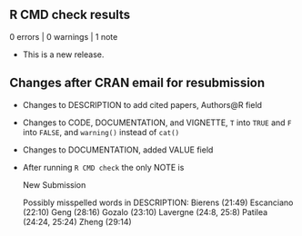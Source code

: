 ## R CMD check results

0 errors | 0 warnings | 1 note

* This is a new release.

## Changes after CRAN email for resubmission

* Changes to DESCRIPTION to add cited papers, Authors@R field

* Changes to CODE, DOCUMENTATION, and VIGNETTE, `T` into `TRUE` and `F` into `FALSE`, and `warning()` instead of `cat()`

* Changes to DOCUMENTATION, added VALUE field

* After running `R CMD check` the only NOTE is

  New Submission
  
  Possibly misspelled words in DESCRIPTION:
     Bierens (21:49)
     Escanciano (22:10)
     Geng (28:16)
     Gozalo (23:10)
     Lavergne (24:8, 25:8)
     Patilea (24:24, 25:24)
     Zheng (29:14)
  
  